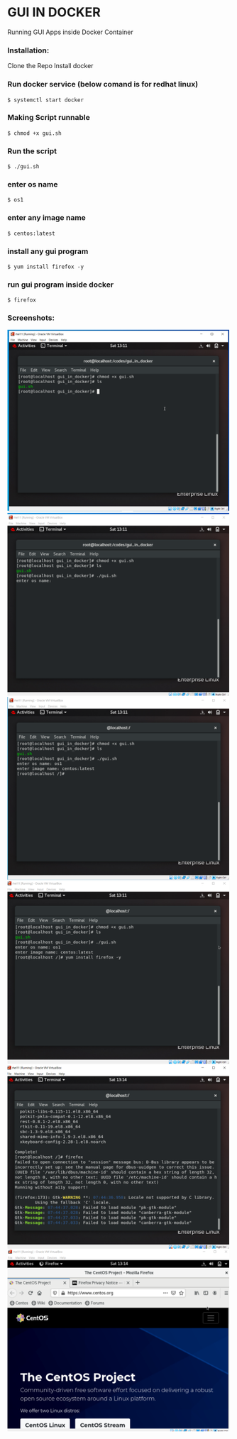 # GUI IN DOCKER

Running GUI Apps inside Docker Container

### Installation:
Clone the Repo
Install docker

### Run docker service (below comand is for redhat linux)

```
$ systemctl start docker
```

### Making Script runnable

```
$ chmod +x gui.sh
```

### Run the script

```
$ ./gui.sh
```

### enter os name

```
$ os1
```

### enter any image name 

```
$ centos:latest
```

### install any gui program

```
$ yum install firefox -y
```

### run gui program inside docker 

```
$ firefox
```

   
### Screenshots:

<p float="left">
<img src="screenshot/1.png" width="500"/>
<img src="screenshot/2.png" width="500"/>
<img src="screenshot/3.png" width="500"/>
<img src="screenshot/4.png" width="500"/>
<img src="screenshot/5.png" width="500"/>
<img src="screenshot/6.png" width="500"/>
</p>

